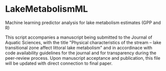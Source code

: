 # LakeMetabolismML
Machine learning predictor analysis for lake metabolism estimates (GPP and R)

This script accompanies a manuscript being submitted to the Journal of Aquatic Sciences, with the title "Physical characteristics of the stream – 
lake transitional zone affect littoral lake metabolism" and in accordinace with code availability guidelines for the journal and for transparency
during the peer-review process. Upon manuscript acceptance and publication, this file will be updated with direct connection to final paper.
